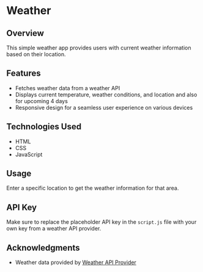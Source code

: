 # Weather

## Overview

This simple weather app provides users with current weather information based on their location.

## Features

- Fetches weather data from a weather API
- Displays current temperature, weather conditions, and location and also for upcoming 4 days
- Responsive design for a seamless user experience on various devices

## Technologies Used

- HTML
- CSS
- JavaScript

## Usage

Enter a specific location to get the weather information for that area.

## API Key

Make sure to replace the placeholder API key in the `script.js` file with your own key from a weather API provider.

## Acknowledgments

- Weather data provided by [Weather API Provider](https://example.com/weather-api)
  
